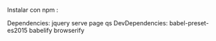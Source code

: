 Instalar con npm :

Dependencies:
    jquery
    serve
    page
    qs
DevDependencies:
    babel-preset-es2015
    babelify
    browserify